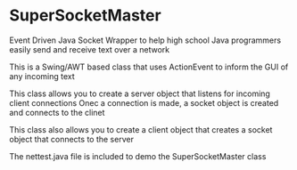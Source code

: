 # SuperSocketMaster
Event Driven Java Socket Wrapper to help high school Java programmers easily send and receive text over a network

This is a Swing/AWT based class that uses ActionEvent to inform the GUI of any incoming text

This class allows you to create a server object that listens for incoming client connections
Onec a connection is made, a socket object is created and connects to the clinet

This class also allows you to create a client object that creates a socket object that connects to the server

The nettest.java file is included to demo the SuperSocketMaster class
